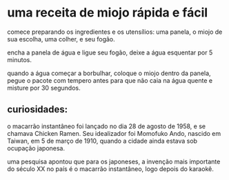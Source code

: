 <!DOCTYPE html>
<html>

<head>
<meta charset="utf-8">
<meta name="viewport" content="width=device-width">

</head>

<body>

<h1> uma receita de miojo rápida e fácil</h1>
<p> comece preparando os ingredientes e os utensílios: uma panela, o miojo de sua escolha, uma colher, e seu fogão. </p>
<p> encha a panela de água e ligue seu fogão, deixe a água esquentar por 5 minutos. </p>
<p> quando a água começar a borbulhar, coloque o miojo dentro da panela, pegue o pacote com tempero antes para que não caia na água quente e misture por 30 segundos. </p>

<h2> curiosidades: </h2>
<p> o macarrão instantâneo foi lançado no dia 28 de agosto de 1958, e se chamava Chicken Ramen. Seu idealizador foi Momofuko Ando, nascido em Taiwan, em 5 de março de 1910, quando a cidade ainda estava sob ocupação japonesa. </p>
<p> uma pesquisa apontou que para os japoneses, a invenção mais importante do século XX no país é o macarrão instantâneo, logo depois do karaokê. </p>



</body>
</html>
